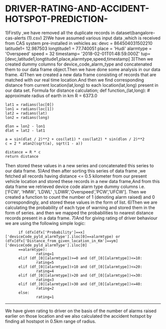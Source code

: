 # DRIVER-RATING-AND-ACCIDENT-HOTSPOT-PREDICTION-
1)Firstly ,we have removed all the duplicate records in dataset(bangalore-cas-alerts (1).csv)
2)We have assumed various input data ,which is received from CAS system pre-installed in vehicles as:
devc = 864504031502210
latitude1= 12.987503
longtitude1 = 77.740051 
place = 'Hudi' 
alarmtype = 'Overspeed'
speed = 32
timestamp= '2018-02-01T01:48:59.000Z'
tup=[devc,latitude1,longtitude1,place,alarmtype,speed,timestamp]
3)Then we created dummy columns for device_code_alarm_type and concatenated them to our data frame object.Then we have done some analysis in our data frame.
4)Then we created a new data frame consisting of records that are matched with our real time location.And then we find corresponding distance from current location(lat,long) to each location(lat,long) present in our data set.
Formula for distance calculation;
def function_(lat,long):
    # approximate radius of earth in km
    R = 6373.0

    lat1 = radians(loc[0])
    lon1 = radians(loc[1])
    lat2 = radians(lat)
    lon2 = radians(long)

    dlon = lon2 - lon1
    dlat = lat2 - lat1

    a = sin(dlat / 2)**2 + cos(lat1) * cos(lat2) * sin(dlon / 2)**2
    c = 2 * atan2(sqrt(a), sqrt(1 - a))

    distance = R * c
    return distance



Then stored these values in a new series and concatenated this series to our data frame.
5)And then after sorting this series of data frame ,we fetched all records having distance <= 0.5 kilometer from our present vehicle location and stored these records in a new data frame,And from this data frame we retrieved device code alarm type dummy columns i.e. ['FCW', 'HMW', 'LDWL' ,'LDWR','Overspeed','PCW','UFCW']. Then we created a function to count the number of 1 (denoting alarm raised) and 0 correspondingly, and stored these values in the form of list.
6)Then we are calculating the probability of each type of warning and stored  them in the form of series. and then we mapped the probabilities to nearest distance records present in a data frame.
7)And for giving rating of driver behaviour we are using the following simple logic:

          if (dfx[dfx['Probability']==x]['deviceCode_pyld_alarmType'].iloc[0]==alarmtype) or (dfx[dfx['Distance_from_given_location_in_Km']==ym]['deviceCode_pyld_alarmType'].iloc[0]
          ==alarmtype):
                  rating=1
          elif (df_[0][alarmtype])>=0 and (df_[0][alarmtype])<=10:
                  rating=5
          elif (df_[0][alarmtype])>10 and (df_[0][alarmtype])<=20:
                  rating=4
          elif (df_[0][alarmtype])>20 and (df_[0][alarmtype])<=30:
                  rating=3
          elif (df_[0][alarmtype])>30 and (df_[0][alarmtype])<=40:
                  rating=2
          else:
                  rating=1
  
  
*******************************************************************************************************************************
We have given rating to driver on the basis of the number of alarms raised earlier on those location and we also calculated the accident hotspot by finding all hostspot in 0.5km range of radius.
